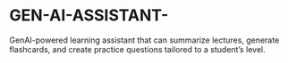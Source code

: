# GEN-AI-ASSISTANT-
GenAI-powered learning assistant that can summarize lectures, generate flashcards, and create practice questions tailored to a student’s level.

